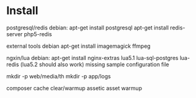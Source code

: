 # Install

postgresql/redis
  debian:
    apt-get install postgresql
    apt-get install redis-server php5-redis

external tools
  debian
    apt-get install imagemagick ffmpeg

ngxin/lua
  debian:
    apt-get install nginx-extras lua5.1 lua-sql-postgres lua-redis
    (lua5.2 should also work)
  missing sample configuration file

mkdir -p web/media/th
mkdir -p app/logs

composer
cache clear/warmup
assetic asset warmup

